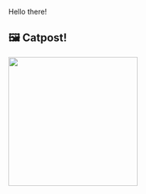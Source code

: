 Hello there!



## 🖼️ Catpost!

<sub>
    <img src="https://cdn2.thecatapi.com/images/VObU3yl3V.jpg" height="256">
</sub>

